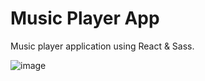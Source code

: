 # Music Player App

Music player application using React & Sass.

![image](https://github.com/victoria-ancalaf/music-player/assets/66445380/5b7c1bfd-c30d-4922-9b93-bcfe1611d515)
